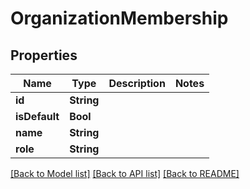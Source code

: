 # OrganizationMembership

## Properties
Name | Type | Description | Notes
------------ | ------------- | ------------- | -------------
**id** | **String** |  | 
**isDefault** | **Bool** |  | 
**name** | **String** |  | 
**role** | **String** |  | 

[[Back to Model list]](../README.md#documentation-for-models) [[Back to API list]](../README.md#documentation-for-api-endpoints) [[Back to README]](../README.md)


